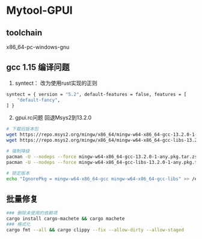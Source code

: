 # Mytool-GPUI

## toolchain
x86_64-pc-windows-gnu

## gcc 1.15 编译问题
1. syntect： 改为使用rust实现的正则

```bash
syntect = { version = "5.2", default-features = false, features = [
    "default-fancy",
] }
```
2. gpui.rc问题
回退Msys2到13.2.0
```bash
# 下载旧版本包
wget https://repo.msys2.org/mingw/x86_64/mingw-w64-x86_64-gcc-13.2.0-1-any.pkg.tar.zst
wget https://repo.msys2.org/mingw/x86_64/mingw-w64-x86_64-gcc-libs-13.2.0-1-any.pkg.tar.zst

# 强制降级
pacman -U --nodeps --force mingw-w64-x86_64-gcc-13.2.0-1-any.pkg.tar.zst
pacman -U --nodeps --force mingw-w64-x86_64-gcc-libs-13.2.0-1-any.pkg.tar.zst

# 锁定版本
echo "IgnorePkg = mingw-w64-x86_64-gcc mingw-w64-x86_64-gcc-libs" >> /etc/pacman.conf
```

## 批量修复

```bash
### 删除未使用的依赖项
cargo install cargo-machete && cargo machete
### 格式化
cargo fmt --all && cargo clippy --fix --allow-dirty --allow-staged
```